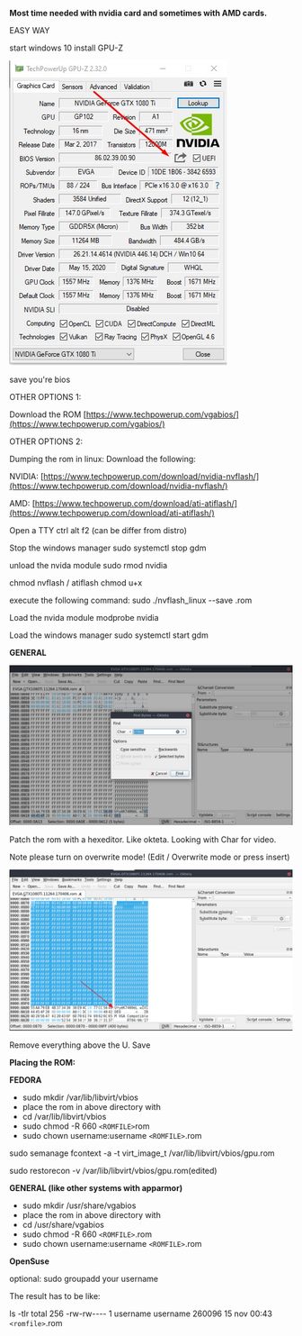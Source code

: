 **Most time needed with nvidia card and sometimes with AMD cards.**

EASY WAY

start windows 10 install GPU-Z

![image](uploads/fc5745a7ff92aa34bf3db2abb7a8b997/image.png)

save you're bios

OTHER OPTIONS 1:

Download the ROM [https://www.techpowerup.com/vgabios/](https://www.techpowerup.com/vgabios/)

OTHER OPTIONS 2:

Dumping the rom in linux: Download the following:

NVIDIA: [https://www.techpowerup.com/download/nvidia-nvflash/](https://www.techpowerup.com/download/nvidia-nvflash/)

AMD: [https://www.techpowerup.com/download/ati-atiflash/](https://www.techpowerup.com/download/ati-atiflash/)

Open a TTY ctrl alt f2 (can be differ from distro)

Stop the windows manager sudo systemctl stop gdm

unload the nvida module sudo rmod nvidia

chmod nvflash / atiflash chmod u+x

execute the following command: sudo ./nvflash_linux --save .rom

Load the nvida module modprobe nvidia

Load the windows manager sudo systemctl start gdm

**GENERAL**

![image](uploads/33a1a4a56bd6b6b7cd9e1b17d8fa6a48/image.png)

Patch the rom with a hexeditor. Like okteta. Looking with Char for video.

Note please turn on overwrite mode! (Edit / Overwrite mode or press insert)

![image](uploads/b56e21f062af2d86374656bb5df541d2/image.png)

Remove everything above the U. Save

**Placing the ROM:**

**FEDORA**

* sudo mkdir /var/lib/libvirt/vbios
* place the rom in above directory with
* cd /var/lib/libvirt/vbios
* sudo chmod -R 660 `<ROMFILE>`rom
* sudo chown username:username `<ROMFILE>`.rom

sudo semanage fcontext -a -t virt_image_t /var/lib/libvirt/vbios/gpu.rom 

sudo restorecon -v /var/lib/libvirt/vbios/gpu.rom(edited)

**GENERAL (like other systems with apparmor)**

* sudo mkdir /usr/share/vgabios
* place the rom in above directory with
* cd /usr/share/vgabios
* sudo chmod -R 660 `<ROMFILE>`.rom
* sudo chown username:username `<ROMFILE>`.rom

**OpenSuse**

optional: sudo groupadd your username

The result has to be like:

ls -tlr total 256 -rw-rw---- 1 username username 260096 15 nov 00:43 `<romfile>`.rom